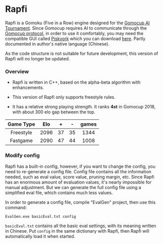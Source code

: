 # Rapfi

Rapfi is a Gomoku (Five in a Row) engine designed for the [Gomocup AI Tournament](http://gomocup.org/). Since Gomocup requires AI to communicate through the [Gomocup protocol](http://petr.lastovicka.sweb.cz/protocl2en.htm), in order to use it comfortably, you may need the compatible GUI called [Piskvork](https://github.com/wind23/piskvork_renju) which you can download [here](https://raw.githubusercontent.com/wind23/piskvork_renju/master/Release/piskvork_renju.zip). Partly documented in author's native language (Chinese).

As the code structure is not suitable for future development, this version of Rapfi will no longer be updated.

### Overview

+ Rapfi is written in C++, based on the alpha-beta algorithm with enhancements.

+ This version of Rapfi only supports freestyle rules.
+ It has a relative strong playing strength. It ranks **4st** in Gomocup 2018, with about 300 elo gap between the top.

| Game Type | Elo  |  +   |  -   | games |
| :-------: | :--: | :--: | :--: | :---: |
| Freestyle | 2096 |  37  |  35  | 1344  |
| Fastgame  | 2090 |  47  |  44  | 1008  |



### Modify config

Rapfi has a built-in config, however, if you want to change the config, you need to re-generate a config file. Config file contains all the information needed, such as eval value, score value, pruning margin, etc. Since Rapfi has an enormous amount of evaluation values, it's nearly impossible for manual adjustment. But we can generate the full config file using a simplified eval file, which contains much less values.

In order to generate a config file, compile "EvalGen" project, then use this command:

```
EvalGen.exe basicEval.txt config
```

`basicEval.txt` contains all the basic eval settings, with its meaning written in Chinese. Put `config` in the same dictionary with Rapfi, then Rapfi will automatically load it when started.